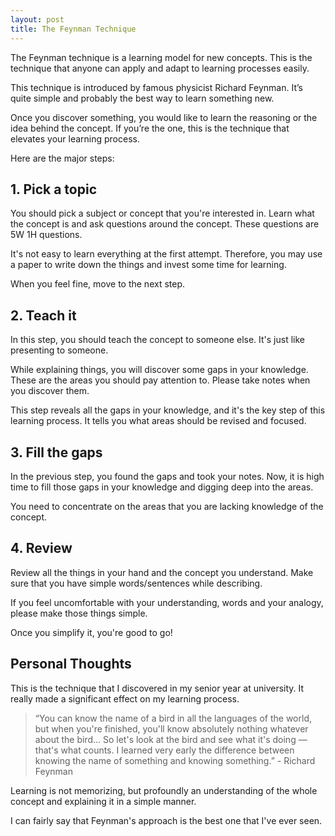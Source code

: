 ```yaml
---
layout: post
title: The Feynman Technique
---
```


The Feynman technique is a learning model for new concepts. This is the technique that anyone can apply and adapt to learning processes easily. 

This technique is introduced by famous physicist Richard Feynman. It’s quite simple and probably the best way to learn something new.

Once you discover something, you would like to learn the reasoning or the idea behind the concept. If you’re the one, this is the technique that elevates your learning process.

Here are the major steps: 

## 1. Pick a topic
You should pick a subject or concept that you're interested in. Learn what the concept is and ask questions around the concept. These questions are 5W 1H questions.

It's not easy to learn everything at the first attempt. Therefore, you may use a paper to write down the things and invest some time for learning.

When you feel fine, move to the next step.

## 2. Teach it

In this step, you should teach the concept to someone else. It's just like presenting to someone.

While explaining things, you will discover some gaps in your knowledge. These are the areas you should pay attention to. Please take notes when you discover them.

This step reveals all the gaps in your knowledge, and it's the key step of this learning process. It tells you what areas should be revised and focused.

## 3. Fill the gaps

In the previous step, you found the gaps and took your notes. Now, it is high time to fill those gaps in your knowledge and digging deep into the areas.

You need to concentrate on the areas that you are lacking knowledge of the concept.

## 4. Review

Review all the things in your hand and the concept you understand. Make sure that you have simple words/sentences while describing.

If you feel uncomfortable with your understanding, words and your analogy, please make those things simple.

Once you simplify it, you're good to go!

## Personal Thoughts

This is the technique that I discovered in my senior year at university. It really made a significant effect on my learning process.

> “You can know the name of a bird in all the languages of the world, but when you're finished, you'll know absolutely nothing whatever about the bird... So let's look at the bird and see what it's doing — that's what counts. I learned very early the difference between knowing the name of something and knowing something.” - Richard Feynman

Learning is not memorizing, but profoundly an understanding of the whole concept and explaining it in a simple manner.

I can fairly say that Feynman's approach is the best one that I've ever seen.